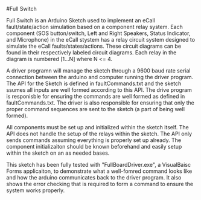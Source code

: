#Full Switch

Full Switch is an Arduino Sketch used to implement an eCall fault/state/action
simulation based on a component relay system. Each component (SOS button/switch,
Left and Right Speakers, Status Indicator, and Microphone) in the eCall stystem 
has a relay circuit system designed to simulate the eCall faults/states/actions.
These circuit diagrams can be found in their respectively labeled circuit
diagrams. Each relay in the diagram is numbered [1...N] where N <= 4.

A driver programn will manage the sketch through a 9600 baud rate serial
connection between the arduino and computer running the driver program. The API 
for the Sketch is defined in faultCommands.txt and the sketch ssumes all inputs 
are well formed according to this API. The drive program is responisble for
ensuring the commands are well formed as defined in faultCommands.txt. The driver 
is also responsible for ensuring that only the proper command sequences are sent 
to the sketch (a part of being well formed).

All components must be set up and initialized within the sketch itself. The API
does not handle the setup of the relays within the sketch. The API only sends
commands assuming everything is properly set up already. The component 
initializaiton should be known beforehand and easily setup within the sketch on
an as needed bases. 

This sketch has been fully tested with "FullBoardDriver.exe", a VisualBaisc Forms
applicaiton, to demonstrate what a well-fomred command looks like and how the 
arduino communicates back to the driver program. It also shows the error checking
that is required to form a command to ensure the system works properly. 
